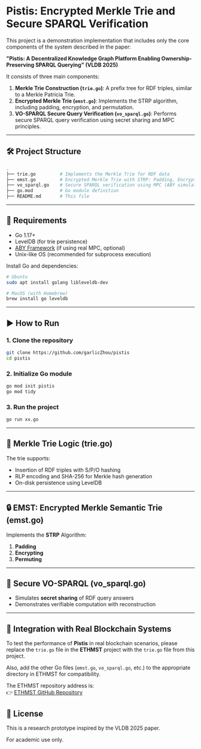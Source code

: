 
# Pistis: Encrypted Merkle Trie and Secure SPARQL Verification

This project is a demonstration implementation that includes only the core components of the system described in the paper:

**"Pistis: A Decentralized Knowledge Graph Platform Enabling Ownership-Preserving SPARQL Querying" (VLDB 2025)**

It consists of three main components:

1. **Merkle Trie Construction (`trie.go`)**: A prefix tree for RDF triples, similar to a Merkle Patricia Trie.
2. **Encrypted Merkle Trie (`emst.go`)**: Implements the STRP algorithm, including padding, encryption, and permutation.
3. **VO-SPARQL Secure Query Verification (`vo_sparql.go`)**: Performs secure SPARQL query verification using secret sharing and MPC principles.

---

## 🛠 Project Structure

```bash
.
├── trie.go         # Implements the Merkle Trie for RDF data
├── emst.go         # Encrypted Merkle Trie with STRP: Padding, Encrypting, Permuting
├── vo_sparql.go    # Secure SPARQL verification using MPC (ABY simulated)
├── go.mod          # Go module definition
├── README.md       # This file
```

---

## 🧱 Requirements

- Go 1.17+
- LevelDB (for trie persistence)
- [ABY Framework](https://encrypto.de/code/ABY) (if using real MPC, optional)
- Unix-like OS (recommended for subprocess execution)

Install Go and dependencies:

```bash
# Ubuntu
sudo apt install golang libleveldb-dev

# MacOS (with Homebrew)
brew install go leveldb
```

---

## ▶️ How to Run

### 1. Clone the repository

```bash
git clone https://github.com/garlicZhou/pistis
cd pistis
```

### 2. Initialize Go module

```bash
go mod init pistis
go mod tidy
```

### 3. Run the project

```bash
go run xx.go
```

---

## 🔐 Merkle Trie Logic (trie.go)

The trie supports:
- Insertion of RDF triples with S/P/O hashing
- RLP encoding and SHA-256 for Merkle hash generation
- On-disk persistence using LevelDB

---

## 🔒 EMST: Encrypted Merkle Semantic Trie (emst.go)

Implements the **STRP** Algorithm:

1. **Padding** 
2. **Encrypting** 
3. **Permuting** 

---

## 🔎 Secure VO-SPARQL (vo_sparql.go)

- Simulates **secret sharing** of RDF query answers
- Demonstrates verifiable computation with reconstruction


---

## 🔬 Integration with Real Blockchain Systems

To test the performance of **Pistis** in real blockchain scenarios, please replace the `trie.go` file in the **ETHMST** project with the `trie.go` file from this project.

Also, add the other Go files (`emst.go`, `vo_sparql.go`, etc.) to the appropriate directory in ETHMST for compatibility.

The ETHMST repository address is:  
👉 [ETHMST GitHub Repository](https://github.com/garlicZhou/ETHMST)

## 📂 License

This is a research prototype inspired by the VLDB 2025 paper.

For academic use only.
